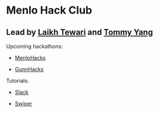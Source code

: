 # Menlo Hack Club
## Lead by [Laikh Tewari](https://www.github.com/laikhtewari) and [Tommy Yang](https://github.com/tommyy96)


Upcoming hackathons:

* [MenloHacks](http://www.menlohacks.com)

* [GunnHacks](http://www.gunnhacks.com)

Tutorials:

* [Slack](https://github.com/hackclub/hackclub/blob/master/SLACK.md)

* [Swiper](https://github.com/hackclub/hackclub/tree/master/workshops/swiper)
